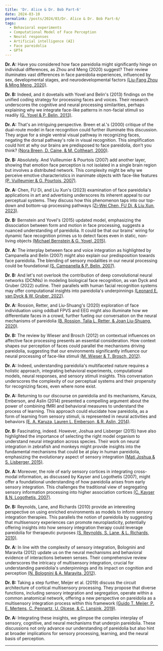 ```yaml
---
title: 'Dr. Alice & Dr. Bob Part-6'
date: 2024-03-10
permalink: /posts/2024/03/Dr. Alice & Dr. Bob Part-6/
tags:
  - Behavioral experiments
  - Computational Model of Face Perception
  - Neural responses
  - Artificial intelligence (AI)
  - Face pareidolia
  - GPT4
---
```


**Dr. A:** Have you considered how face pareidolia might significantly hinge on individual differences, as Zhou and Meng (2020) suggest? Their review illuminates vast differences in face pareidolia experiences, influenced by sex, developmental stages, and neurodevelopmental factors [(Liu-Fang Zhou & Ming Meng, 2020)](https://consensus.app/papers/face-individual-differences-face-pareidolia-zhou/7fe99ab8c9d8507aa4db0df1ea5b5555/?utm_source=chatgpt).

**Dr. B:** Indeed, and it dovetails with Yovel and Belin's (2013) findings on the unified coding strategy for processing faces and voices. Their research underscores the cognitive and neural processing similarities, perhaps explaining why we integrate face-like patterns in non-facial stimuli so readily [(G. Yovel & P. Belin, 2013)](https://consensus.app/papers/coding-strategy-processing-faces-voices-yovel/f62d6ac2c36d5acbaa1940f6700952ae/?utm_source=chatgpt).

**Dr. A:** That's an intriguing perspective. Breen et al.'s (2000) critique of the dual-route model in face recognition could further illuminate this discussion. They argue for a single ventral visual pathway in recognizing faces, negating the dorsal pathway's role in visual recognition. This simplification could hint at why our brains are predisposed to face pareidolia, don't you think? [(Nora Breen, D. Caine, & M. Coltheart, 2000)](https://consensus.app/papers/models-face-recognition-delusional-misidentification-breen/acc91dd0ca4958f2813cf241150a0746/?utm_source=chatgpt).

**Dr. B:** Absolutely. And Vuilleumier & Pourtois (2007) add another layer, showing that emotion face perception is not isolated in a single brain region but involves a distributed network. This complexity might be why we perceive emotive characteristics in inanimate objects with face-like features [(P. Vuilleumier & G. Pourtois, 2007)](https://consensus.app/papers/distributed-brain-mechanisms-emotion-face-perception-vuilleumier/678b4ca165b05fc88287f3289862a6ed/?utm_source=chatgpt).

**Dr. A:** Chen, FU Di, and Liu Xun's (2023) examination of face pareidolia's applications in art and advertising underscores its inherent appeal to our perceptual systems. They discuss how this phenomenon taps into our top-down and bottom-up processing pathways [(Zi-Wei Chen, FU Di, & Liu Xun, 2023)](https://consensus.app/papers/better-misidentify-review-occurrence-mechanisms-chen/8d66e65801295fe4ba489471042f178a/?utm_source=chatgpt).

**Dr. B:** Bernstein and Yovel's (2015) updated model, emphasizing the dissociation between form and motion in face processing, suggests a nuanced understanding of pareidolia. It could be that our brains' wiring for dynamic face recognition primes us to detect faces even in static, non-living objects [(Michael Bernstein & G. Yovel, 2015)](https://consensus.app/papers/pathways-face-processing-evaluation-models-bernstein/688f1ba637d3519c848ac4b074fcafbc/?utm_source=chatgpt).

**Dr. A:** The interplay between face and voice integration as highlighted by Campanella and Belin (2007) might also explain our predisposition towards face pareidolia. The blending of sensory modalities in our neural processing could be foundational [(S. Campanella & P. Belin, 2007)](https://consensus.app/papers/integrating-face-voice-person-perception-campanella/ae57965e89325f9aaa8c0ea16acf0174/?utm_source=chatgpt).

**Dr. B:** And let's not overlook the contribution of deep convolutional neural networks (DCNNs) in modeling biological face recognition, as van Dyck and Gruber (2022) outline. Their parallels with human facial recognition systems may offer computational insights into pareidolia's underpinnings [(Leonard E. van Dyck & W. Gruber, 2022)](https://consensus.app/papers/modeling-biological-face-recognition-deep-convolutional-dyck/a3dce942b1c35763b0f3220b8d08d48a/?utm_source=chatgpt).

**Dr. A:** Rossion, Retter, and Liu-Shuang's (2020) exploration of face individuation using oddball FPVS and EEG might also illuminate how we differentiate faces in a crowd, further fueling our conversation on the neural mechanisms of pareidolia [(B. Rossion, Talia L. Retter, & Joan Liu-Shuang, 2020)](https://consensus.app/papers/understanding-individuation-faces-fast-stimulation-rossion/c246c9d51eae59dca4022baae32098a9/?utm_source=chatgpt).

**Dr. B:** The review by Wieser and Brosch (2012) on contextual influences on affective face processing presents an essential consideration. How context shapes our perception of faces could parallel the mechanisms driving pareidolia, suggesting that our environments significantly influence our neural processing of face-like stimuli [(M. Wieser & T. Brosch, 2012)](https://consensus.app/papers/faces-context-review-systematization-contextual-wieser/dff5332989d45051b9091ba1ef4f5cb5/?utm_source=chatgpt).

**Dr. A:** Indeed, understanding pareidolia's multifaceted nature requires a holistic approach, integrating behavioral experiments, computational models, neural responses, and sensory stimuli insights. This conversation underscores the complexity of our perceptual systems and their propensity for recognizing faces, even where none exist.

**Dr. A:** Returning to our discourse on pareidolia and its mechanisms, Karuza, Emberson, and Aslin (2014) presented a compelling argument about the power of combining fMRI and behavioral measures to understand the process of learning. This approach could elucidate how pareidolia, as a form of learning from sensory stimuli, is represented in neural activities and behaviors [(E. A. Karuza, Lauren L. Emberson, & R. Aslin, 2014)](https://consensus.app/papers/combining-measures-examine-process-learning-karuza/488a8366559c5f50971dc63f8d5d4743/?utm_source=chatgpt).

**Dr. B:** Fascinating, indeed. However, Joshua and Lisberger (2015) have also highlighted the importance of selecting the right model organism to understand neural integration across species. Their work on neural integration in zebrafish and monkeys might provide insights into the fundamental mechanisms that could be at play in human pareidolia, emphasizing the evolutionary aspect of sensory integration [(Mati Joshua & S. Lisberger, 2015)](https://consensus.app/papers/species-neural-integration-zebrafish-monkeys-joshua/1dfe2adcc06d53ea9a47efb7a8c6dcde/?utm_source=chatgpt).

**Dr. A:** Moreover, the role of early sensory cortices in integrating cross-modal information, as discussed by Kayser and Logothetis (2007), might offer a foundational understanding of how pareidolia arises from early sensory integration. This challenges the traditional view of segregating sensory information processing into higher association cortices [(C. Kayser & N. Logothetis, 2007)](https://consensus.app/papers/sensory-cortices-integrate-information-kayser/23ccc2e4a29550aaab2e7668f5513759/?utm_source=chatgpt).

**Dr. B:** Reynolds, Lane, and Richards (2010) provide an interesting perspective on using enriched environments as models to inform sensory integration therapies. This parallels the notion of pareidolia by suggesting that multisensory experiences can promote neuroplasticity, potentially offering insights into how sensory integration therapy could leverage pareidolia for therapeutic purposes [(S. Reynolds, S. Lane, & L. Richards, 2010)](https://consensus.app/papers/using-models-enriched-environments-inform-research-reynolds/40171232bd9450079d21bec1d10e34a3/?utm_source=chatgpt).

**Dr. A:** In line with the complexity of sensory integration, Bolognini and Maravita (2012) update us on the neural mechanisms and behavioral evidence of interactions between senses. Their comprehensive review underscores the intricacy of multisensory integration, crucial for understanding pareidolia's underpinnings and its impact on cognition and perception [(N. Bolognini & A. Maravita, 2012)](https://consensus.app/papers/interactions-senses-updating-neural-mechanisms-bolognini/7552c9aa9a795bb3854f36fb1db47ec8/?utm_source=chatgpt).

**Dr. B:** Taking a step further, Meijer et al. (2019) discuss the circuit architecture of cortical multisensory processing. They propose that diverse functions, including sensory integration and segregation, operate within a common anatomical network, offering a new perspective on pareidolia as a multisensory integration process within this framework [(Guido T. Meijer, P. E. Mertens, C. Pennartz, U. Olcese, & C. Lansink, 2019)](https://consensus.app/papers/circuit-architecture-multisensory-processing-distinct-meijer/e83f829c942859e29e473399b7f48b51/?utm_source=chatgpt).

**Dr. A:** Integrating these insights, we glimpse the complex interplay of sensory, cognitive, and neural mechanisms that underpin pareidolia. These discussions not only advance our understanding of pareidolia but also hint at broader implications for sensory processing, learning, and the neural basis of perception.

---